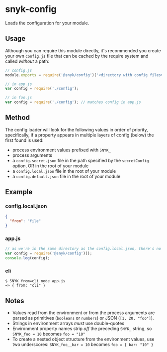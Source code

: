 # snyk-config

Loads the configuration for your module.

## Usage

Although you can require this module directly, it's recommended you create your own `config.js` file that can be cached by the require system and called *without* a path:

```js
// config.js
module.exports = require('@snyk/config')('<directory with config files>');

// in app.js
var config = require('./config');

// in foo.js
var config = require('./config'); // matches config in app.js
```

## Method

The config loader will look for the following values in order of priority, specifically, if a property appears in multiple layers of config (below) the first found is used:

- process environment values prefixed with `SNYK_`
- process arguments
- a `config.secret.json` file in the path specified by the `secretConfig` option, OR in the root of your module
- a `config.local.json` file in the root of your module
- a `config.default.json` file in the root of your module

## Example

### config.local.json

```json
{
  "from": "file"
}
```

### app.js

```js
// as we're in the same directory as the config.local.json, there's no arg
var config = require('@snyk/config')();
console.log(config);
```

### cli

```shell
$ SNYK_from=cli node app.js
=> { from: "cli" }
```

## Notes

* Values read from the environment or from the process arguments are parsed as primitives (`booleans` or `numbers`) or JSON (`[1, 20, "foo"]`).
* Strings in environment arrays *must* use double-quotes
* Environment property names strip *off* the preceding `SNYK_` string, so `SNYK_foo = 10` becomes `foo = "10"`
* To create a nested object structure from the environment values, use two underscores: `SNYK_foo__bar = 10` becomes `foo = { bar: "10" }`
